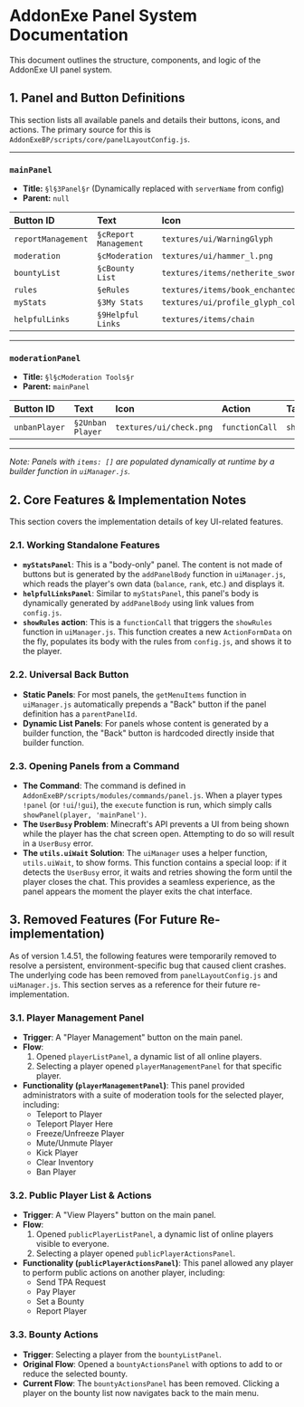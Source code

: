 # AddonExe Panel System Documentation

This document outlines the structure, components, and logic of the AddonExe UI panel system.

## 1. Panel and Button Definitions

This section lists all available panels and details their buttons, icons, and actions. The primary source for this is `AddonExeBP/scripts/core/panelLayoutConfig.js`.

---

### **`mainPanel`**
- **Title:** `§l§3Panel§r` (Dynamically replaced with `serverName` from config)
- **Parent:** `null`

| Button ID | Text | Icon | Action | Target |
| :--- | :--- | :--- | :--- | :--- |
| `reportManagement` | `§cReport Management` | `textures/ui/WarningGlyph` | `openPanel` | `reportListPanel` |
| `moderation` | `§cModeration` | `textures/ui/hammer_l.png` | `openPanel` | `moderationPanel` |
| `bountyList` | `§cBounty List` | `textures/items/netherite_sword.png` | `openPanel` | `bountyListPanel` |
| `rules` | `§eRules` | `textures/items/book_enchanted.png` | `functionCall` | `showRules` |
| `myStats` | `§3My Stats` | `textures/ui/profile_glyph_color.png` | `openPanel` | `myStatsPanel` |
| `helpfulLinks` | `§9Helpful Links` | `textures/items/chain` | `openPanel` | `helpfulLinksPanel` |

---

### **`moderationPanel`**
- **Title:** `§l§cModeration Tools§r`
- **Parent:** `mainPanel`

| Button ID | Text | Icon | Action | Target |
| :--- | :--- | :--- | :--- | :--- |
| `unbanPlayer` | `§2Unban Player` | `textures/ui/check.png` | `functionCall` | `showUnbanForm` |

---
*Note: Panels with `items: []` are populated dynamically at runtime by a builder function in `uiManager.js`.*


## 2. Core Features & Implementation Notes

This section covers the implementation details of key UI-related features.

### **2.1. Working Standalone Features**
- **`myStatsPanel`**: This is a "body-only" panel. The content is not made of buttons but is generated by the `addPanelBody` function in `uiManager.js`, which reads the player's own data (`balance`, `rank`, etc.) and displays it.
- **`helpfulLinksPanel`**: Similar to `myStatsPanel`, this panel's body is dynamically generated by `addPanelBody` using link values from `config.js`.
- **`showRules` action**: This is a `functionCall` that triggers the `showRules` function in `uiManager.js`. This function creates a new `ActionFormData` on the fly, populates its body with the rules from `config.js`, and shows it to the player.

### **2.2. Universal Back Button**
- **Static Panels**: For most panels, the `getMenuItems` function in `uiManager.js` automatically prepends a "Back" button if the panel definition has a `parentPanelId`.
- **Dynamic List Panels**: For panels whose content is generated by a builder function, the "Back" button is hardcoded directly inside that builder function.

### **2.3. Opening Panels from a Command**
- **The Command**: The command is defined in `AddonExeBP/scripts/modules/commands/panel.js`. When a player types `!panel` (or `!ui`/`!gui`), the `execute` function is run, which simply calls `showPanel(player, 'mainPanel')`.
- **The `UserBusy` Problem**: Minecraft's API prevents a UI from being shown while the player has the chat screen open. Attempting to do so will result in a `UserBusy` error.
- **The `utils.uiWait` Solution**: The `uiManager` uses a helper function, `utils.uiWait`, to show forms. This function contains a special loop: if it detects the `UserBusy` error, it waits and retries showing the form until the player closes the chat. This provides a seamless experience, as the panel appears the moment the player exits the chat interface.

## 3. Removed Features (For Future Re-implementation)

As of version 1.4.51, the following features were temporarily removed to resolve a persistent, environment-specific bug that caused client crashes. The underlying code has been removed from `panelLayoutConfig.js` and `uiManager.js`. This section serves as a reference for their future re-implementation.

### **3.1. Player Management Panel**

-   **Trigger**: A "Player Management" button on the main panel.
-   **Flow**:
    1.  Opened `playerListPanel`, a dynamic list of all online players.
    2.  Selecting a player opened `playerManagementPanel` for that specific player.
-   **Functionality (`playerManagementPanel`)**: This panel provided administrators with a suite of moderation tools for the selected player, including:
    -   Teleport to Player
    -   Teleport Player Here
    -   Freeze/Unfreeze Player
    -   Mute/Unmute Player
    -   Kick Player
    -   Clear Inventory
    -   Ban Player

### **3.2. Public Player List & Actions**

-   **Trigger**: A "View Players" button on the main panel.
-   **Flow**:
    1.  Opened `publicPlayerListPanel`, a dynamic list of online players visible to everyone.
    2.  Selecting a player opened `publicPlayerActionsPanel`.
-   **Functionality (`publicPlayerActionsPanel`)**: This panel allowed any player to perform public actions on another player, including:
    -   Send TPA Request
    -   Pay Player
    -   Set a Bounty
    -   Report Player

### **3.3. Bounty Actions**

-   **Trigger**: Selecting a player from the `bountyListPanel`.
-   **Original Flow**: Opened a `bountyActionsPanel` with options to add to or reduce the selected bounty.
-   **Current Flow**: The `bountyActionsPanel` has been removed. Clicking a player on the bounty list now navigates back to the main menu.
